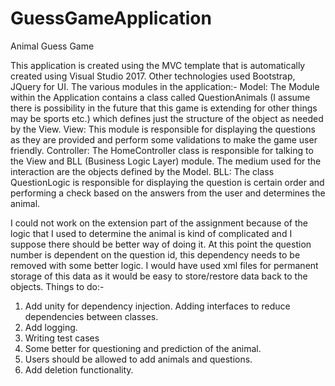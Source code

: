 # GuessGameApplication
Animal Guess Game

This application is created using the MVC template that is automatically created using Visual Studio 2017. Other technologies used Bootstrap, JQuery for UI.
The various modules in the application:-
Model: The Module within the Application contains a class called QuestionAnimals (I assume there is possibility in the future that this game is extending for other things may be sports etc.) which defines just the structure of the object as needed by the View.
View: This module is responsible for displaying the questions as they are provided and perform some validations to make the game user friendly.
Controller: The HomeController class is responsible for talking to the View and BLL (Business Logic Layer) module. The medium used for the interaction are the objects defined by the Model.
BLL: The class QuestionLogic is responsible for displaying the question is certain order and performing a check based on the answers from the user and determines the animal. 

I could not work on the extension part of the assignment because of the logic that I used to determine the animal is kind of complicated and I suppose there should be better way of doing it. At this point the question number is dependent on the question id, this dependency needs to be removed with some better logic.
I would have used xml files for permanent storage of this data as it would be easy to store/restore data back to the objects.
Things to do:-
1)	Add unity for dependency injection. Adding interfaces to reduce dependencies between classes. 
2)	Add logging.
3)	Writing test cases
4)	Some better for questioning and prediction of the animal.
5)	Users should be allowed to add animals and questions.
6)	Add deletion functionality.

